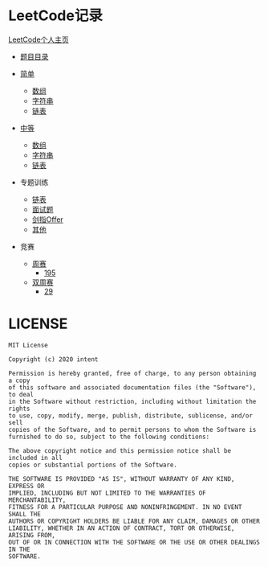 # LeetCode记录

[LeetCode个人主页](https://leetcode-cn.com/u/zzyandzzy/)

- [题目目录](./leetcode/editor/cn)

- [简单](./src/main/simple)
  - [数组](./src/main/simple/array)
  - [字符串](./src/main/simple/string)
  - [链表](./src/main/simple/list)
- [中等](./src/main/medium)
  - [数组](./src/main/medium/array)
  - [字符串](./src/main/medium/string)
  - [链表](./src/main/medium/list)
  
- 专题训练
  - [链表](./readme/List.md)
  - [面试题](./src/main/interview)
  - [剑指Offer](./src/main/offer)
  - [其他](./src/main/other)
  
- 竞赛
  - [周赛](src/main/contest/weekly)
    - [195](src/main/contest/weekly/n195)
  - [双周赛](src/main/contest/biweekly)
    - [29](src/main/contest/biweekly/n29)

# LICENSE
    MIT License
    
    Copyright (c) 2020 intent
    
    Permission is hereby granted, free of charge, to any person obtaining a copy
    of this software and associated documentation files (the "Software"), to deal
    in the Software without restriction, including without limitation the rights
    to use, copy, modify, merge, publish, distribute, sublicense, and/or sell
    copies of the Software, and to permit persons to whom the Software is
    furnished to do so, subject to the following conditions:
    
    The above copyright notice and this permission notice shall be included in all
    copies or substantial portions of the Software.
    
    THE SOFTWARE IS PROVIDED "AS IS", WITHOUT WARRANTY OF ANY KIND, EXPRESS OR
    IMPLIED, INCLUDING BUT NOT LIMITED TO THE WARRANTIES OF MERCHANTABILITY,
    FITNESS FOR A PARTICULAR PURPOSE AND NONINFRINGEMENT. IN NO EVENT SHALL THE
    AUTHORS OR COPYRIGHT HOLDERS BE LIABLE FOR ANY CLAIM, DAMAGES OR OTHER
    LIABILITY, WHETHER IN AN ACTION OF CONTRACT, TORT OR OTHERWISE, ARISING FROM,
    OUT OF OR IN CONNECTION WITH THE SOFTWARE OR THE USE OR OTHER DEALINGS IN THE
    SOFTWARE.

